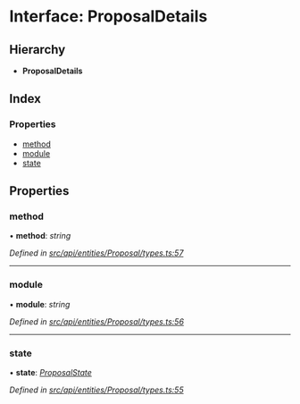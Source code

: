 # Interface: ProposalDetails

## Hierarchy

* **ProposalDetails**

## Index

### Properties

* [method](api_entities_proposal.proposaldetails.md#method)
* [module](api_entities_proposal.proposaldetails.md#module)
* [state](api_entities_proposal.proposaldetails.md#state)

## Properties

###  method

• **method**: *string*

*Defined in [src/api/entities/Proposal/types.ts:57](https://github.com/PolymathNetwork/polymesh-sdk/blob/d7c2770/src/api/entities/Proposal/types.ts#L57)*

___

###  module

• **module**: *string*

*Defined in [src/api/entities/Proposal/types.ts:56](https://github.com/PolymathNetwork/polymesh-sdk/blob/d7c2770/src/api/entities/Proposal/types.ts#L56)*

___

###  state

• **state**: *[ProposalState](../modules/api_entities_proposal.md#proposalstate)*

*Defined in [src/api/entities/Proposal/types.ts:55](https://github.com/PolymathNetwork/polymesh-sdk/blob/d7c2770/src/api/entities/Proposal/types.ts#L55)*
